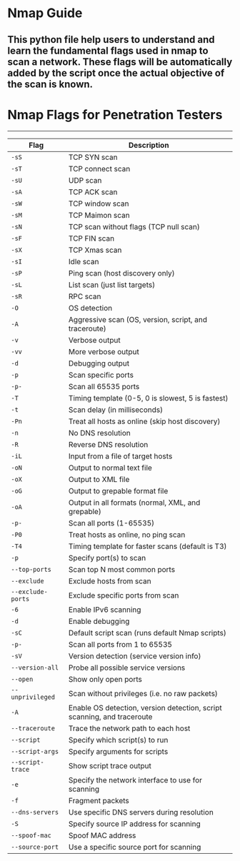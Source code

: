 # Nmap Guide

This python file help users to understand and learn the fundamental flags used in nmap to scan a network.
These flags will be automatically added by the script once the actual objective of the scan is known.
---------------------------------------------------------------------------------------------------------
# Nmap Flags for Penetration Testers
-------------------------------------
| Flag             | Description                                                                 |
|------------------|-----------------------------------------------------------------------------|
| `-sS`            | TCP SYN scan                                                                 |
| `-sT`            | TCP connect scan                                                             |
| `-sU`            | UDP scan                                                                     |
| `-sA`            | TCP ACK scan                                                                 |
| `-sW`            | TCP window scan                                                              |
| `-sM`            | TCP Maimon scan                                                              |
| `-sN`            | TCP scan without flags (TCP null scan)                                       |
| `-sF`            | TCP FIN scan                                                                 |
| `-sX`            | TCP Xmas scan                                                                |
| `-sI`            | Idle scan                                                                    |
| `-sP`            | Ping scan (host discovery only)                                              |
| `-sL`            | List scan (just list targets)                                                |
| `-sR`            | RPC scan                                                                     |
| `-O`             | OS detection                                                                 |
| `-A`             | Aggressive scan (OS, version, script, and traceroute)                        |
| `-v`             | Verbose output                                                               |
| `-vv`            | More verbose output                                                          |
| `-d`             | Debugging output                                                             |
| `-p`             | Scan specific ports                                                          |
| `-p-`            | Scan all 65535 ports                                                          |
| `-T`             | Timing template (0-5, 0 is slowest, 5 is fastest)                            |
| `-t`             | Scan delay (in milliseconds)                                                 |
| `-Pn`            | Treat all hosts as online (skip host discovery)                              |
| `-n`             | No DNS resolution                                                             |
| `-R`             | Reverse DNS resolution                                                        |
| `-iL`            | Input from a file of target hosts                                            |
| `-oN`            | Output to normal text file                                                   |
| `-oX`            | Output to XML file                                                           |
| `-oG`            | Output to grepable format file                                               |
| `-oA`            | Output in all formats (normal, XML, and grepable)                            |
| `-p-`            | Scan all ports (1-65535)                                                     |
| `-P0`            | Treat hosts as online, no ping scan                                          |
| `-T4`            | Timing template for faster scans (default is T3)                             |
| `-p`             | Specify port(s) to scan                                                      |
| `--top-ports`    | Scan top N most common ports                                                 |
| `--exclude`      | Exclude hosts from scan                                                      |
| `--exclude-ports`| Exclude specific ports from scan                                             |
| `-6`             | Enable IPv6 scanning                                                         |
| `-d`             | Enable debugging                                                              |
| `-sC`            | Default script scan (runs default Nmap scripts)                               |
| `-p-`            | Scan all ports from 1 to 65535                                               |
| `-sV`            | Version detection (service version info)                                      |
| `--version-all`  | Probe all possible service versions                                          |
| `--open`         | Show only open ports                                                          |
| `--unprivileged` | Scan without privileges (i.e. no raw packets)                                 |
| `-A`             | Enable OS detection, version detection, script scanning, and traceroute       |
| `--traceroute`   | Trace the network path to each host                                          |
| `--script`       | Specify which script(s) to run                                               |
| `--script-args`  | Specify arguments for scripts                                                |
| `--script-trace` | Show script trace output                                                     |
| `-e`             | Specify the network interface to use for scanning                             |
| `-f`             | Fragment packets                                                              |
| `--dns-servers`  | Use specific DNS servers during resolution                                    |
| `-S`             | Specify source IP address for scanning                                       |
| `--spoof-mac`    | Spoof MAC address                                                             |
| `--source-port`  | Use a specific source port for scanning                                       |
